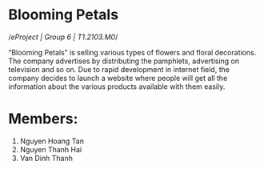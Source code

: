 # Blooming Petals
/*eProject | Group 6 | T1.2103.M0*/

“Blooming Petals” is selling various types of flowers and floral decorations. The company advertises by distributing the pamphlets, advertising on television and so on. Due to rapid development in internet field, the company decides to launch a website where people will get all the information about the various products available with them easily.

# Members:
1. Nguyen Hoang Tan
2. Nguyen Thanh Hai
3. Van Dinh Thanh
